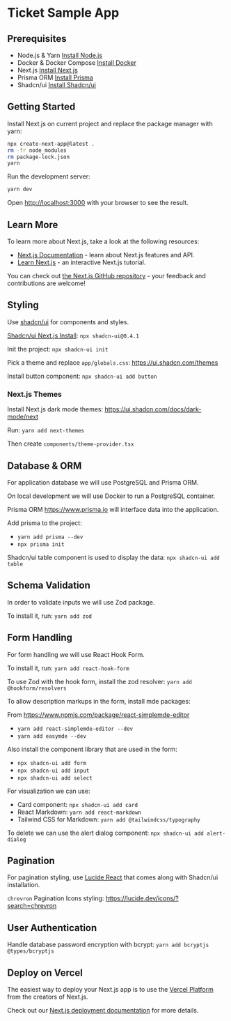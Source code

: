 # Ticket Sample App

## Prerequisites

- Node.js & Yarn [Install Node.js](https://nodejs.org/en/download/)
- Docker & Docker Compose [Install Docker](https://docs.docker.com/get-docker/)
- Next.js [Install Next.js](https://nextjs.org/docs/getting-started)
- Prisma ORM [Install Prisma](https://www.prisma.io/docs/getting-started)
- Shadcn/ui [Install Shadcn/ui](https://ui.shadcn.com/docs/installation/next)

## Getting Started

Install Next.js on current project and replace the package manager with yarn:

```bash
npx create-next-app@latest .
rm -fr node_modules
rm package-lock.json
yarn
```

Run the development server:

```bash
yarn dev
```

Open [http://localhost:3000](http://localhost:3000) with your browser to see the result.

## Learn More

To learn more about Next.js, take a look at the following resources:

- [Next.js Documentation](https://nextjs.org/docs) - learn about Next.js features and API.
- [Learn Next.js](https://nextjs.org/learn) - an interactive Next.js tutorial.

You can check out [the Next.js GitHub repository](https://github.com/vercel/next.js/) - your feedback and contributions are welcome!

## Styling

Use [shadcn/ui](https://ui.shadcn.com/) for components and styles.

[Shadcn/ui Next.js Install](https://ui.shadcn.com/docs/installation/next): `npx shadcn-ui@0.4.1`

Init the project: `npx shadcn-ui init`

Pick a theme and replace `app/globals.css`: <https://ui.shadcn.com/themes>

Install button component: `npx shadcn-ui add button`

### Next.js Themes

Install Next.js dark mode themes: <https://ui.shadcn.com/docs/dark-mode/next>

Run: `yarn add next-themes`

Then create `components/theme-provider.tsx`

## Database & ORM

For application database we will use PostgreSQL and Prisma ORM.

On local development we will use Docker to run a PostgreSQL container.

Prisma ORM <https://www.prisma.io> will interface data into the application.

Add prisma to the project:

- `yarn add prisma --dev`
- `npx prisma init`

Shadcn/ui table component is used to display the data: `npx shadcn-ui add table`

## Schema Validation

In order to validate inputs we will use Zod package.

To install it, run: `yarn add zod`

## Form Handling

For form handling we will use React Hook Form.

To install it, run: `yarn add react-hook-form`

To use Zod with the hook form, install the zod resolver: `yarn add @hookform/resolvers`

To allow description markups in the form, install mde packages:

From <https://www.npmjs.com/package/react-simplemde-editor>

- `yarn add react-simplemde-editor --dev`
- `yarn add easymde --dev`

Also install the component library that are used in the form:

- `npx shadcn-ui add form`
- `npx shadcn-ui add input`
- `npx shadcn-ui add select`

For visualization we can use:

- Card component: `npx shadcn-ui add card`
- React Markdown: `yarn add react-markdown`
- Tailwind CSS for Markdown: `yarn add @tailwindcss/typography`

To delete we can use the alert dialog component: `npx shadcn-ui add alert-dialog`

## Pagination

For pagination styling, use [Lucide React](https://lucide.dev/guide/packages/lucide-react) that comes along with Shadcn/ui installation.

`chrevron` Pagination Icons styling: <https://lucide.dev/icons/?search=chrevron>

## User Authentication

Handle database password encryption with bcrypt: `yarn add bcryptjs @types/bcryptjs`

## Deploy on Vercel

The easiest way to deploy your Next.js app is to use the [Vercel Platform](https://vercel.com/new?utm_medium=default-template&filter=next.js&utm_source=create-next-app&utm_campaign=create-next-app-readme) from the creators of Next.js.

Check out our [Next.js deployment documentation](https://nextjs.org/docs/deployment) for more details.
